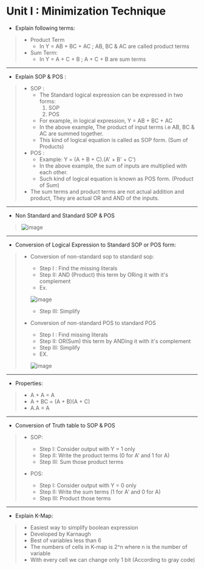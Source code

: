 # Unit I : Minimization Technique

* Explain following terms: 
> * Product Term 
>   * In Y = AB + BC + AC ; AB, BC & AC are called product terms
> * Sum Term:
>   * In Y = A + C + B ; A + C + B are sum terms 

---

 * Explain SOP & POS :
 > * SOP : 
 >     * The Standard logical expression can be expressed in two forms:
 >       1. SOP 
 >       2. POS
 >     * For example, in logical expression, Y = AB + BC + AC 
 >     * In the above example, The product of input  terms i.e AB, BC & AC are summed together.
 >     * This kind of logical equation is called as SOP form. (Sum of Products)
 > * POS :
 >    * Example: Y = (A + B + C).(A' + B' + C')
 >    * In the above example, the sum of inputs are multiplied with each other.
 >    * Such kind of logical equation is known as POS form. (Product of Sum)
 > * The sum terms and product terms are not actual addition and product, They are actual OR and AND of the inputs.
 > 
---

* Non Standard and Standard SOP & POS

>   ![image](https://user-images.githubusercontent.com/68887544/114351479-4dea7280-9b88-11eb-9f71-533d9da46564.png)

---

* Conversion of Logical Expression to Standard SOP or POS form:
> * Conversion of non-standard sop to standard sop: 
>   * Step I : Find the missing literals
>   * Step II: AND (Product) this term by ORing it with it's complement 
>   * Ex.
>   
>   ![image](https://user-images.githubusercontent.com/68887544/114351847-c9e4ba80-9b88-11eb-8bfc-c6be95c10738.png)
>   * Step III: Simplify
>  
> * Conversion of non-standard POS to standard POS 
>   * Step I : Find missing literals
>   * Step II: OR(Sum) this term by ANDing it with it's complement
>   * Step III: Simplify
>   * EX.
>   
>   ![image](https://user-images.githubusercontent.com/68887544/114352280-53948800-9b89-11eb-8849-255e7f832ac8.png)

>  
 
---

* Properties:
>  * A + A = A
>  * A + BC = (A + B)(A + C)
>  * A.A = A
>  

---

* Conversion of Truth table to SOP & POS
> * SOP:  
>   * Step I: Consider output with Y = 1 only
>   * Step II: Write the product terms (0 for A' and 1 for A)
>   * Step III: Sum those product terms
> 
> * POS:
>   * Step I: Consider output with Y = 0 only
>   * Step II: Write the sum terms (1 for A' and 0 for A)
>   * Step III: Product those terms
>   

---

* Explain K-Map:
> * Easiest way to simplify boolean expression
> * Developed by Karnaugh 
> * Best of variables less than 6
> * The numbers of cells in K-map is 2^n where n is the number of variable
> * With every  cell we can change only 1 bit (According to gray code)
> 
